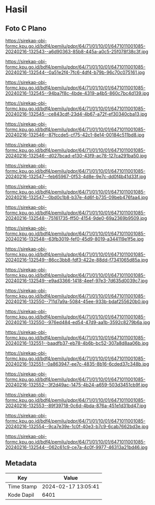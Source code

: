 # Hasil

## Foto C Plano

https://sirekap-obj-formc.kpu.go.id/bdf4/pemilu/pdpr/64/71/01/10/01/6471011001085-20240216-132543--a6d90363-85b8-445a-a0c5-25f078f38c3f.jpg

https://sirekap-obj-formc.kpu.go.id/bdf4/pemilu/pdpr/64/71/01/10/01/6471011001085-20240216-132544--0a51e2f4-7fc6-4df4-b79b-96c70c075161.jpg

https://sirekap-obj-formc.kpu.go.id/bdf4/pemilu/pdpr/64/71/01/10/01/6471011001085-20240216-132545--94ba7f8c-4bde-4319-a4b5-860c7bc4d139.jpg

https://sirekap-obj-formc.kpu.go.id/bdf4/pemilu/pdpr/64/71/01/10/01/6471011001085-20240216-132545--ce843cdf-23d4-4b67-a72f-ef30340cba13.jpg

https://sirekap-obj-formc.kpu.go.id/bdf4/pemilu/pdpr/64/71/01/10/01/6471011001085-20240216-132546--87fccde5-cf75-42c1-8e14-00184c511bd8.jpg

https://sirekap-obj-formc.kpu.go.id/bdf4/pemilu/pdpr/64/71/01/10/01/6471011001085-20240216-132546--d027bcad-e130-43f9-ac78-127ca291ba50.jpg

https://sirekap-obj-formc.kpu.go.id/bdf4/pemilu/pdpr/64/71/01/10/01/6471011001085-20240216-132547--feb65967-0f53-4d8e-9e7c-dd0f4b41d33f.jpg

https://sirekap-obj-formc.kpu.go.id/bdf4/pemilu/pdpr/64/71/01/10/01/6471011001085-20240216-132547--0bd0c1b8-b37e-4d6f-b735-09beb476faa4.jpg

https://sirekap-obj-formc.kpu.go.id/bdf4/pemilu/pdpr/64/71/01/10/01/6471011001085-20240216-132548--75161735-ff50-4154-9de0-69a2369b9509.jpg

https://sirekap-obj-formc.kpu.go.id/bdf4/pemilu/pdpr/64/71/01/10/01/6471011001085-20240216-132548--63fb3019-fef0-45d9-8019-a344119e1f5e.jpg

https://sirekap-obj-formc.kpu.go.id/bdf4/pemilu/pdpr/64/71/01/10/01/6471011001085-20240216-132549--86cc3bb8-fdf3-422e-88dd-f7341065d85a.jpg

https://sirekap-obj-formc.kpu.go.id/bdf4/pemilu/pdpr/64/71/01/10/01/6471011001085-20240216-132549--e9ad3366-1418-4eef-97e3-7d635d0039c7.jpg

https://sirekap-obj-formc.kpu.go.id/bdf4/pemilu/pdpr/64/71/01/10/01/6471011001085-20240216-132550--711d7a9a-5084-45ee-933b-bdaf255620b0.jpg

https://sirekap-obj-formc.kpu.go.id/bdf4/pemilu/pdpr/64/71/01/10/01/6471011001085-20240216-132550--976ed484-ed54-47d9-aa1b-3592c8279b6a.jpg

https://sirekap-obj-formc.kpu.go.id/bdf4/pemilu/pdpr/64/71/01/10/01/6471011001085-20240216-132551--baadfb37-eb78-4b6b-bc52-307a8d8aa06b.jpg

https://sirekap-obj-formc.kpu.go.id/bdf4/pemilu/pdpr/64/71/01/10/01/6471011001085-20240216-132551--0a863947-ee7c-4835-8b16-6cded37c348b.jpg

https://sirekap-obj-formc.kpu.go.id/bdf4/pemilu/pdpr/64/71/01/10/01/6471011001085-20240216-132552--3f2d49ac-1475-4b24-a659-503d3451cb9f.jpg

https://sirekap-obj-formc.kpu.go.id/bdf4/pemilu/pdpr/64/71/01/10/01/6471011001085-20240216-132553--89f39718-0c6d-4bda-876a-451e1d31bd47.jpg

https://sirekap-obj-formc.kpu.go.id/bdf4/pemilu/pdpr/64/71/01/10/01/6471011001085-20240216-132554--9ca7e39e-1c0f-40e3-b7c9-6cab7662bd3e.jpg

https://sirekap-obj-formc.kpu.go.id/bdf4/pemilu/pdpr/64/71/01/10/01/6471011001085-20240216-132544--062c61c9-ce7a-4c0f-9977-46313a21bd46.jpg


## Metadata

| Key        | Value               |
| ---------- | ------------------- |
| Time Stamp | 2024-02-17 13:05:41 |
| Kode Dapil | 6401                |




